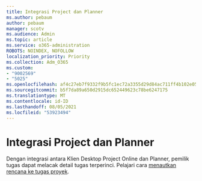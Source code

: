 ```yaml
---
title: Integrasi Project dan Planner
ms.author: pebaum
author: pebaum
manager: scotv
ms.audience: Admin
ms.topic: article
ms.service: o365-administration
ROBOTS: NOINDEX, NOFOLLOW
localization_priority: Priority
ms.collection: Adm_O365
ms.custom:
- "9002569"
- "5025"
ms.openlocfilehash: af4c27eb7f9332f9b5fc1ec72a3355d29d84ac711ff4b102e0550d413772cf2f
ms.sourcegitcommit: b5f7da89a650d2915dc652449623c78be6247175
ms.translationtype: MT
ms.contentlocale: id-ID
ms.lasthandoff: 08/05/2021
ms.locfileid: "53923494"
---
```

# <a name="project-and-planner-integration"></a>Integrasi Project dan Planner

Dengan integrasi antara Klien Desktop Project Online dan Planner, pemilik tugas dapat melacak detail tugas terperinci. Pelajari cara [menautkan rencana ke tugas proyek](https://www.microsoft.com/microsoft-365/blog/2017/10/30/introducing-new-ways-to-work-in-microsoft-project/).
